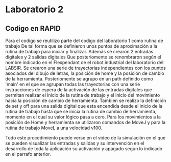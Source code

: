 # Laboratorio 2

## Codigo en RAPID

Para el codigo se reutilizo parte del codigo del laboratorio 1 como rutina de trabajo
De tal forma que se definieron unos puntos de aproximación a la rutina de trabajo 
para iniciar y finalizar. Además se crearon 2 entradas digitales y 2 salidas digitales
Que posteriomente se renombraron según el nombre indicado en el Flexpendant de el robot
industrial del laboratorio del LABSIR. Se crearon una serie de trayectorias independientes
con los puntos asociados del dibujo de letras, la posición de home y la posición de
cambio de la herramienta. Posteriomente se agrupo en un path definido como 'main' 
en el que se agrupan todas las trayectorias con una serie instrucciones de espera de la 
activación de las entradas digitales que permitan realizar el inicio de la rutina de trabajo
y el inicio del movimiento hacia la posición de cambio de herramienta. Tambien se realizo
la definición de set y off para una salida digital que esta encendida desde el inicio de la 
rutina de trabajo hasta que se inicia la rutina de cambio de herramienta, momento en el cual
su valor lógico pasa a cero. Para los movimientos a la posición de Home y herramienta se 
utilizaron comandos de MoveJ y para la rutina de trabajo MoveL a una velocidad v100.

Todo este procedimiento puede verse en el video de la simulación en el que se pueden 
visualizar las entradas y salidas y su intervención en el desarrollo de toda la aplicación
su activación y apagado segun lo indicado en el parrafo anterior.
